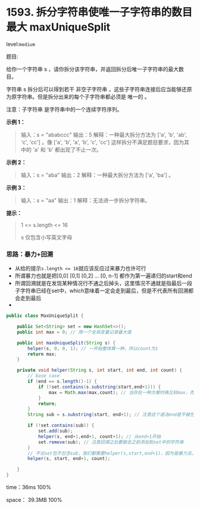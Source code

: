 # 1593. 拆分字符串使唯一子字符串的数目最大 maxUniqueSplit

level:`medium`

题目:

给你一个字符串 s ，请你拆分该字符串，并返回拆分后唯一子字符串的最大数目。

字符串 s 拆分后可以得到若干 非空子字符串 ，这些子字符串连接后应当能够还原为原字符串。但是拆分出来的每个子字符串都必须是 唯一的 。

注意：子字符串 是字符串中的一个连续字符序列。

 

**示例 1：**

> 输入：s = "ababccc"
> 输出：5
> 解释：一种最大拆分方法为 ['a', 'b', 'ab', 'c', 'cc'] 。像 ['a', 'b', 'a', 'b', 'c', 'cc'] 这样拆分不满足题目要求，因为其中的 'a' 和 'b' 都出现了不止一次。

**示例 2：**

> 输入：s = "aba"
> 输出：2
> 解释：一种最大拆分方法为 ['a', 'ba'] 。

**示例 3：**

> 输入：s = "aa"
> 输出：1
> 解释：无法进一步拆分字符串。

**提示：**

> 1 <= s.length <= 16
>
> s 仅包含小写英文字母



###  思路：暴力+回溯

- 从给的提示`s.length <= 16`就应该反应过来暴力也许可行
- 所谓暴力也就是把[0,0] [0,1] [0,2] ... [0, n-1] 都作为第一遍递归的start和end
- 所谓回溯就是在发现某种情况行不通之后掉头，这里情况不通就是指最后一段子字符串已经在set中，which意味着一定会走到最后，但是不代表所有回溯都会走到最后
- 





```java
public class MaxUniqueSplit {

    public Set<String> set = new HashSet<>();
    public int max = 0; // 用一个全局变量记录最大值

    public int maxUniqueSplit(String s) {
        helper(s, 0, 0, 1); // 一开始整体算一种，所以count为1
        return max;
    }

    private void helper(String s, int start, int end, int count) {
        // base case
        if (end == s.length()-1) {
            if (!set.contains(s.substring(start,end+1))) {
                max = Math.max(max,count); // 当存在一种方案时再比较max，而不是在每一个递归都比较一遍
            }
            return;
        }
        String sub = s.substring(start, end+1); // 注意这个语法end是不被包含在内的

        if (!set.contains(sub)) {
            set.add(sub);
            helper(s, end+1,end+1, count+1); // 从end+1开始
            set.remove(sub); // 注意回溯之后要删去之前添加到set中的字符串
        }
        // 不论set包不包含sub，我们都需要helper(s,start,end+1)，因为是暴力法，需要把所有情况考虑
        helper(s, start, end+1, count);

    }
}

```

time：36ms 100%

space： 39.3MB 100%

